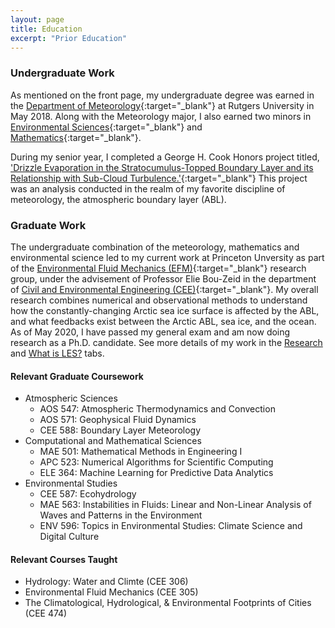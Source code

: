 ```yaml
---
layout: page
title: Education
excerpt: "Prior Education"
---
```


### Undergraduate Work

As mentioned on the front page, my undergraduate degree was earned in the [Department of Meteorology](https://meteorology.rutgers.edu/){:target="_blank"} at Rutgers University in May 2018. Along with the Meteorology major, I also earned two minors in [Environmental Sciences](http://envsci.rutgers.edu/academics/envsci/minor_in_envsci.html){:target="_blank"} and [Mathematics](https://www.math.rutgers.edu/academics/undergraduate/minors){:target="_blank"}.

During my senior year, I completed a George H. Cook Honors project titled, ['Drizzle Evaporation in the Stratocumulus-Topped Boundary Layer and its Relationship with Sub-Cloud Turbulence.'](docs/papers/JJF_undergrad_GHC.pdf){:target="_blank"} This project was an analysis conducted in the realm of my favorite discipline of meteorology, the atmospheric boundary layer (ABL).

### Graduate Work

The undergraduate combination of the meteorology, mathematics and environmental science led to my current work at Princeton Unversity as part of the [Environmental Fluid Mechanics (EFM)](http://efm.princeton.edu/){:target="_blank"} research group, under the advisement of Professor Elie Bou-Zeid in the department of [Civil and Environmental Engineering (CEE)](https://cee.princeton.edu/){:target="_blank"}. My overall research combines numerical and observational methods to understand how the constantly-changing Arctic sea ice surface is affected by the ABL, and what feedbacks exist between the Arctic ABL, sea ice, and the ocean. As of May 2020, I have passed my general exam and am now doing research as a Ph.D. candidate. See more details of my work in the [Research](research.md) and [What is LES?](what_is_les.md) tabs.

#### Relevant Graduate Coursework

- Atmospheric Sciences
  - AOS 547: Atmospheric Thermodynamics and Convection
  - AOS 571: Geophysical Fluid Dynamics
  - CEE 588: Boundary Layer Meteorology
- Computational and Mathematical Sciences
  - MAE 501: Mathematical Methods in Engineering I
  - APC 523: Numerical Algorithms for Scientific Computing
  - ELE 364: Machine Learning for Predictive Data Analytics
- Environmental Studies
  - CEE 587: Ecohydrology
  - MAE 563: Instabilities in Fluids: Linear and Non-Linear Analysis of Waves and Patterns in the Environment
  - ENV 596: Topics in Environmental Studies: Climate Science and Digital Culture

#### Relevant Courses Taught

- Hydrology: Water and Climte (CEE 306)
- Environmental Fluid Mechanics (CEE 305)
- The Climatological, Hydrological, & Environmental Footprints of Cities (CEE 474)